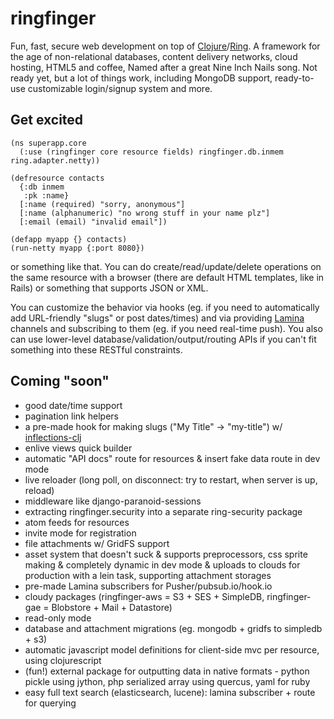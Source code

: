# ringfinger #
Fun, fast, secure web development on top of [Clojure](http://clojure.org)/[Ring](https://github.com/mmcgrana/ring).
A framework for the age of non-relational databases, content delivery networks, cloud hosting, HTML5 and coffee,
Named after a great Nine Inch Nails song.
Not ready yet, but a lot of things work, including MongoDB support, ready-to-use customizable login/signup system and more.

## Get excited ##

    (ns superapp.core
      (:use (ringfinger core resource fields) ringfinger.db.inmem ring.adapter.netty))
    
    (defresource contacts
      {:db inmem
       :pk :name}
      [:name (required) "sorry, anonymous"]
      [:name (alphanumeric) "no wrong stuff in your name plz"]
      [:email (email) "invalid email"])
    
    (defapp myapp {} contacts)
    (run-netty myapp {:port 8080})

or something like that. You can do create/read/update/delete operations on the same resource with a browser (there are default HTML templates, like in Rails) or something that supports JSON or XML.

You can customize the behavior via hooks (eg. if you need to automatically add URL-friendly "slugs" or post dates/times) and via providing [Lamina](https://github.com/ztellman/lamina) channels and subscribing to them (eg. if you need real-time push).
You also can use lower-level database/validation/output/routing APIs if you can't fit something into these RESTful constraints.

## Coming "soon" ##

- good date/time support
- pagination link helpers
- a pre-made hook for making slugs ("My Title" -> "my-title") w/ [inflections-clj](https://github.com/r0man/inflections-clj)
- enlive views quick builder
- automatic "API docs" route for resources & insert fake data route in dev mode
- live reloader (long poll, on disconnect: try to restart, when server is up, reload)
- middleware like django-paranoid-sessions
- extracting ringfinger.security into a separate ring-security package
- atom feeds for resources
- invite mode for registration
- file attachments w/ GridFS support
- asset system that doesn't suck & supports preprocessors, css sprite making & completely dynamic in dev mode & uploads to clouds for production with a lein task, supporting attachment storages
- pre-made Lamina subscribers for Pusher/pubsub.io/hook.io
- cloudy packages (ringfinger-aws = S3 + SES + SimpleDB, ringfinger-gae = Blobstore + Mail + Datastore)
- read-only mode
- database and attachment migrations (eg. mongodb + gridfs to simpledb + s3)
- automatic javascript model definitions for client-side mvc per resource, using clojurescript
- (fun!) external package for outputting data in native formats - python pickle using jython, php serialized array using quercus, yaml for ruby
- easy full text search (elasticsearch, lucene): lamina subscriber + route for querying

